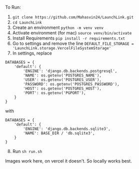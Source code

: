 To Run:
1. `git clone https://github.com/Mahasvin24/LaunchLink.git`
2. `cd LaunchLink`
3. Create an environment `python -m venv venv`
4. Activate environment (for mac) `source venv/bin/activate`
5. Install Requirements `pip install -r requirements.txt`
6. Go to settings and remove the line `DEFAULT_FILE_STORAGE = 'LaunchLink.storage.VercelFileSystemStorage'`
7. In settings, replace
```
DATABASES = {
    'default': {
        'ENGINE': 'django.db.backends.postgresql',
        'NAME': os.getenv('POSTGRES_NAME'),
        'USER': os.getenv('POSTGRES_USER'),
        'PASSWORD': os.getenv('POSTGRES_PASSWORD'),
        'HOST': os.getenv('POSTGRES_HOST'),
        'PORT': os.getenv('PGPORT'),
    }
}
```
with
```
DATABASES = {
    'default': {
        'ENGINE': 'django.db.backends.sqlite3',
        'NAME': BASE_DIR / 'db.sqlite3',
    }
}
```
8. Run `sh run.sh`

Images work here, on vercel it doesn't. So locally works best.




